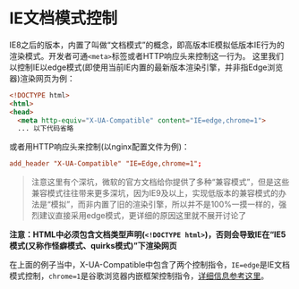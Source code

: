 IE文档模式控制
====

IE8之后的版本，内置了叫做“文档模式”的概念，即高版本IE模拟低版本IE行为的渲染模式。开发者可通`<meta>`标签或者HTTP响应头来控制这一行为。
这里我们以控制IE以edge模式(即使用当前IE内置的最新版本渲染引擎，并非指Edge浏览器)渲染网页为例：

```html
<!DOCTYPE html>
<html>
<head>
  <meta http-equiv="X-UA-Compatible" content="IE=edge,chrome=1">
  ... 以下代码省略
```

或者用HTTP响应头来控制(以nginx配置文件为例)：
```nginx.conf
add_header "X-UA-Compatible" "IE=Edge,chrome=1";
```
> 注意这里有个深坑，微软的官方文档给你提供了多种“兼容模式”，但是这些兼容模式往往带来更多深坑，因为IE9及以上，实现低版本的兼容模式的办法是“模拟”，而非内置了旧的渲染引擎，所以并不是100%一摸一样的，强烈建议直接采用edge模式，更详细的原因这里就不展开讨论了

**注意：HTML中必须包含文档类型声明(`<!DOCTYPE html>`)，否则会导致IE在“IE5模式(又称作怪癖模式、quirks模式)”下渲染网页**

在上面的例子当中，X-UA-Compatible中包含了两个控制指令，`IE=edge`是IE文档模式控制，`chrome=1`是谷歌浏览器内嵌框架控制指令，[详细信息参考这里](gcf.md)。
